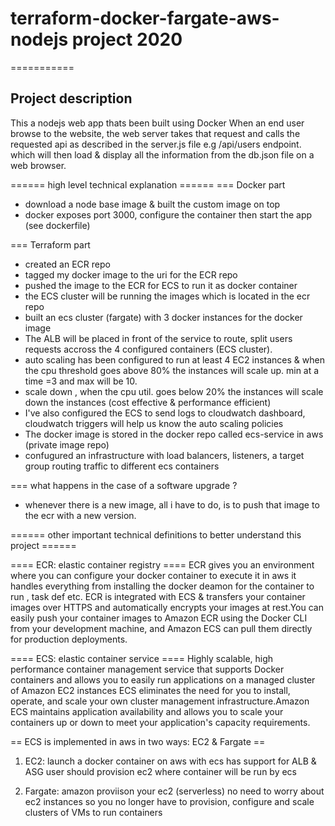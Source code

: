 # terraform-docker-fargate-aws-nodejs project 2020

===========

##  Project description  ##
This a nodejs web app thats been built using Docker
When an end user browse to the website, the web server takes that request
and calls the requested api as described in the server.js file
e.g /api/users endpoint. which will then load & display all the information 
from the db.json file on a web browser. 

======  high level technical explanation  ======
=== Docker part
* download a node base image & built the custom image on top 
* docker exposes port 3000, configure the container then start the app (see dockerfile) 

=== Terraform part
* created an ECR repo 
* tagged my docker image to the uri for the ECR repo 
* pushed the image to the ECR for ECS to run it as docker container
* the ECS cluster will be running the images which is located in the ecr repo
* built an ecs cluster (fargate) with 3 docker instances for the docker image
* The ALB will be placed in front of the service to route, split users requests
  accross the 4 configured containers (ECS cluster).
* auto scaling has been configured to run at least 4 EC2 instances & when the cpu threshold
  goes above 80% the instances will scale up. min at a time =3 and max will be 10.
* scale down , when the cpu util. goes below 20% the instances will scale down the instances
  (cost effective & performance efficient)
* I've also configured the ECS to send logs to cloudwatch dashboard, cloudwatch triggers will
  help us know the auto scaling policies 
* The docker image is stored in the docker repo called ecs-service in aws (private image repo)
* confugured an infrastructure with load balancers, listeners, a target group routing traffic
  to different ecs containers
  
=== what happens in the case of a software upgrade ?
* whenever there is a new image, all i have to do, is to push that image to the ecr with a new
  version.

======  other important technical definitions to better understand this project  ======

==== ECR: elastic container registry ====
ECR gives you an environment where you can configure your docker container to execute it in aws 
it handles everything from installing the docker deamon for the container to run , task def etc. 
ECR is integrated with ECS & transfers your container images over HTTPS and automatically encrypts
your images at rest.You can easily push your container images to Amazon ECR using the Docker CLI
from your development machine, and Amazon ECS can pull them directly for production deployments.

==== ECS: elastic container service ====
Highly scalable, high performance container management service that supports Docker containers
and allows you to easily run applications on a managed cluster of Amazon EC2 instances
ECS eliminates the need for you to install, operate, and scale your own cluster management 
infrastructure.Amazon ECS maintains application availability and allows you to scale your 
containers up or down to meet your application's capacity requirements.

== ECS is implemented in aws in two ways: EC2 & Fargate ==
1. EC2:
launch a docker container on aws with ecs
has support for ALB & ASG
user should provision ec2 where container will be run by ecs 

2. Fargate:
amazon proviison your ec2 (serverless)
no need to worry about ec2 instances
so you no longer have to provision, configure and scale clusters of VMs to run containers 



